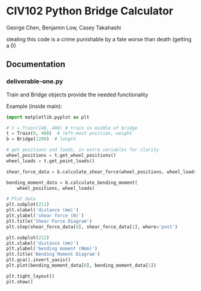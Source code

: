 # CIV102 Python Bridge Calculator

George Chen, Benjamin Low, Casey Takahashi

stealing this code is a crime punishable by a fate worse than death (getting a 0)

## Documentation

### deliverable-one.py

Train and Bridge objects provide the needed functionality

Example (inside main):

```python
import matplotlib.pyplot as plt

# t = Train(146, 400) # train in middle of bridge
t = Train(0, 400)  # left-most position, weight
b = Bridge(1200)  # length

# get positions and loads, in extra variables for clarity
wheel_positions = t.get_wheel_positions()
wheel_loads = t.get_point_loads()

shear_force_data = b.calculate_shear_force(wheel_positions, wheel_loads)

bending_moment_data = b.calculate_bending_moment(
    wheel_positions, wheel_loads)

# Plot data
plt.subplot(211)
plt.xlabel('distance (mm)')
plt.ylabel('shear force (N)')
plt.title('Shear Force Diagram')
plt.step(shear_force_data[0], shear_force_data[1], where='post')

plt.subplot(212)
plt.xlabel('distance (mm)')
plt.ylabel('bending moment (Nmm)')
plt.title('Bending Moment Diagram')
plt.gca().invert_yaxis()
plt.plot(bending_moment_data[0], bending_moment_data[1])

plt.tight_layout()
plt.show()
```
